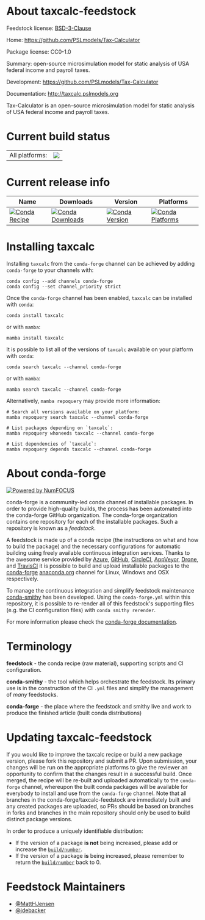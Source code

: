 About taxcalc-feedstock
=======================

Feedstock license: [BSD-3-Clause](https://github.com/conda-forge/taxcalc-feedstock/blob/main/LICENSE.txt)

Home: https://github.com/PSLmodels/Tax-Calculator

Package license: CC0-1.0

Summary: open-source microsimulation model for static analysis of USA federal income and payroll taxes.

Development: https://github.com/PSLmodels/Tax-Calculator

Documentation: http://taxcalc.pslmodels.org

Tax-Calculator is an open-source microsimulation model for static analysis of USA federal income and payroll taxes.

Current build status
====================


<table><tr><td>All platforms:</td>
    <td>
      <a href="https://dev.azure.com/conda-forge/feedstock-builds/_build/latest?definitionId=12115&branchName=main">
        <img src="https://dev.azure.com/conda-forge/feedstock-builds/_apis/build/status/taxcalc-feedstock?branchName=main">
      </a>
    </td>
  </tr>
</table>

Current release info
====================

| Name | Downloads | Version | Platforms |
| --- | --- | --- | --- |
| [![Conda Recipe](https://img.shields.io/badge/recipe-taxcalc-green.svg)](https://anaconda.org/conda-forge/taxcalc) | [![Conda Downloads](https://img.shields.io/conda/dn/conda-forge/taxcalc.svg)](https://anaconda.org/conda-forge/taxcalc) | [![Conda Version](https://img.shields.io/conda/vn/conda-forge/taxcalc.svg)](https://anaconda.org/conda-forge/taxcalc) | [![Conda Platforms](https://img.shields.io/conda/pn/conda-forge/taxcalc.svg)](https://anaconda.org/conda-forge/taxcalc) |

Installing taxcalc
==================

Installing `taxcalc` from the `conda-forge` channel can be achieved by adding `conda-forge` to your channels with:

```
conda config --add channels conda-forge
conda config --set channel_priority strict
```

Once the `conda-forge` channel has been enabled, `taxcalc` can be installed with `conda`:

```
conda install taxcalc
```

or with `mamba`:

```
mamba install taxcalc
```

It is possible to list all of the versions of `taxcalc` available on your platform with `conda`:

```
conda search taxcalc --channel conda-forge
```

or with `mamba`:

```
mamba search taxcalc --channel conda-forge
```

Alternatively, `mamba repoquery` may provide more information:

```
# Search all versions available on your platform:
mamba repoquery search taxcalc --channel conda-forge

# List packages depending on `taxcalc`:
mamba repoquery whoneeds taxcalc --channel conda-forge

# List dependencies of `taxcalc`:
mamba repoquery depends taxcalc --channel conda-forge
```


About conda-forge
=================

[![Powered by
NumFOCUS](https://img.shields.io/badge/powered%20by-NumFOCUS-orange.svg?style=flat&colorA=E1523D&colorB=007D8A)](https://numfocus.org)

conda-forge is a community-led conda channel of installable packages.
In order to provide high-quality builds, the process has been automated into the
conda-forge GitHub organization. The conda-forge organization contains one repository
for each of the installable packages. Such a repository is known as a *feedstock*.

A feedstock is made up of a conda recipe (the instructions on what and how to build
the package) and the necessary configurations for automatic building using freely
available continuous integration services. Thanks to the awesome service provided by
[Azure](https://azure.microsoft.com/en-us/services/devops/), [GitHub](https://github.com/),
[CircleCI](https://circleci.com/), [AppVeyor](https://www.appveyor.com/),
[Drone](https://cloud.drone.io/welcome), and [TravisCI](https://travis-ci.com/)
it is possible to build and upload installable packages to the
[conda-forge](https://anaconda.org/conda-forge) [anaconda.org](https://anaconda.org/)
channel for Linux, Windows and OSX respectively.

To manage the continuous integration and simplify feedstock maintenance
[conda-smithy](https://github.com/conda-forge/conda-smithy) has been developed.
Using the ``conda-forge.yml`` within this repository, it is possible to re-render all of
this feedstock's supporting files (e.g. the CI configuration files) with ``conda smithy rerender``.

For more information please check the [conda-forge documentation](https://conda-forge.org/docs/).

Terminology
===========

**feedstock** - the conda recipe (raw material), supporting scripts and CI configuration.

**conda-smithy** - the tool which helps orchestrate the feedstock.
                   Its primary use is in the construction of the CI ``.yml`` files
                   and simplify the management of *many* feedstocks.

**conda-forge** - the place where the feedstock and smithy live and work to
                  produce the finished article (built conda distributions)


Updating taxcalc-feedstock
==========================

If you would like to improve the taxcalc recipe or build a new
package version, please fork this repository and submit a PR. Upon submission,
your changes will be run on the appropriate platforms to give the reviewer an
opportunity to confirm that the changes result in a successful build. Once
merged, the recipe will be re-built and uploaded automatically to the
`conda-forge` channel, whereupon the built conda packages will be available for
everybody to install and use from the `conda-forge` channel.
Note that all branches in the conda-forge/taxcalc-feedstock are
immediately built and any created packages are uploaded, so PRs should be based
on branches in forks and branches in the main repository should only be used to
build distinct package versions.

In order to produce a uniquely identifiable distribution:
 * If the version of a package **is not** being increased, please add or increase
   the [``build/number``](https://docs.conda.io/projects/conda-build/en/latest/resources/define-metadata.html#build-number-and-string).
 * If the version of a package **is** being increased, please remember to return
   the [``build/number``](https://docs.conda.io/projects/conda-build/en/latest/resources/define-metadata.html#build-number-and-string)
   back to 0.

Feedstock Maintainers
=====================

* [@MattHJensen](https://github.com/MattHJensen/)
* [@jdebacker](https://github.com/jdebacker/)

